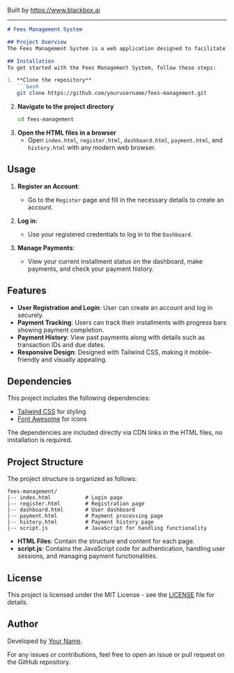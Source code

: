 
Built by https://www.blackbox.ai

---

```markdown
# Fees Management System

## Project Overview
The Fees Management System is a web application designed to facilitate students in managing their fee payments easily and efficiently. The system allows users to register, log in, keep track of payment installments, and view payment history.

## Installation
To get started with the Fees Management System, follow these steps:

1. **Clone the repository**
   ```bash
   git clone https://github.com/yourusername/fees-management.git
   ```
2. **Navigate to the project directory**
   ```bash
   cd fees-management
   ```
3. **Open the HTML files in a browser**
   - Open `index.html`, `register.html`, `dashboard.html`, `payment.html`, and `history.html` with any modern web browser.

## Usage
1. **Register an Account**: 
   - Go to the `Register` page and fill in the necessary details to create an account.

2. **Log in**: 
   - Use your registered credentials to log in to the `Dashboard`.

3. **Manage Payments**: 
   - View your current installment status on the dashboard, make payments, and check your payment history.

## Features
- **User Registration and Login**: User can create an account and log in securely.
- **Payment Tracking**: Users can track their installments with progress bars showing payment completion.
- **Payment History**: View past payments along with details such as transaction IDs and due dates.
- **Responsive Design**: Designed with Tailwind CSS, making it mobile-friendly and visually appealing.

## Dependencies
This project includes the following dependencies:
- [Tailwind CSS](https://tailwindcss.com/) for styling
- [Font Awesome](https://fontawesome.com/) for icons

The dependencies are included directly via CDN links in the HTML files, no installation is required.

## Project Structure
The project structure is organized as follows:
```
fees-management/
|-- index.html           # Login page
|-- register.html        # Registration page
|-- dashboard.html       # User dashboard
|-- payment.html         # Payment processing page
|-- history.html         # Payment history page
|-- script.js            # JavaScript for handling functionality
```

- **HTML Files**: Contain the structure and content for each page.
- **script.js**: Contains the JavaScript code for authentication, handling user sessions, and managing payment functionalities.

## License
This project is licensed under the MIT License - see the [LICENSE](LICENSE) file for details.

## Author
Developed by [Your Name](https://github.com/yourusername).

For any issues or contributions, feel free to open an issue or pull request on the GitHub repository.
```